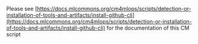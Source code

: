 Please see [https://docs.mlcommons.org/cm4mlops/scripts/detection-or-installation-of-tools-and-artifacts/install-github-cli](https://docs.mlcommons.org/cm4mlops/scripts/detection-or-installation-of-tools-and-artifacts/install-github-cli) for the documentation of this CM script
